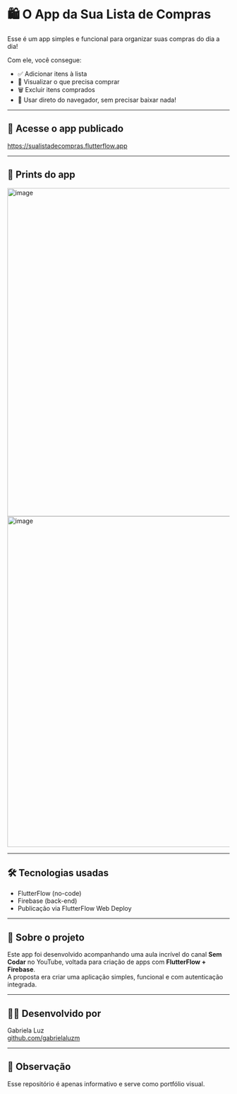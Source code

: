 # 🛍️ O App da Sua Lista de Compras

Esse é um app simples e funcional para organizar suas compras do dia a dia!

Com ele, você consegue:

- ✅ Adicionar itens à lista
- 📝 Visualizar o que precisa comprar
- 🗑️ Excluir itens comprados
- 📱 Usar direto do navegador, sem precisar baixar nada!

---

## 🔗 Acesse o app publicado

https://sualistadecompras.flutterflow.app

---

## 📸 Prints do app

<img width="855" height="742" alt="image" src="https://github.com/user-attachments/assets/4dd023c6-ef4f-42d2-819f-ec95f2113771" />
<img width="836" height="748" alt="image" src="https://github.com/user-attachments/assets/74780561-9a7e-477f-b7cd-33b1412aa76d" />

---

## 🛠️ Tecnologias usadas

- FlutterFlow (no-code)
- Firebase (back-end)
- Publicação via FlutterFlow Web Deploy

---

## 🧠 Sobre o projeto

Este app foi desenvolvido acompanhando uma aula incrível do canal **Sem Codar** no YouTube, voltada para criação de apps com **FlutterFlow + Firebase**.  
A proposta era criar uma aplicação simples, funcional e com autenticação integrada.

---

## 👩‍💻 Desenvolvido por

Gabriela Luz  
[github.com/gabrielaluzm](https://github.com/gabrielaluzm)

---

## 💬 Observação

Esse repositório é apenas informativo e serve como portfólio visual.
